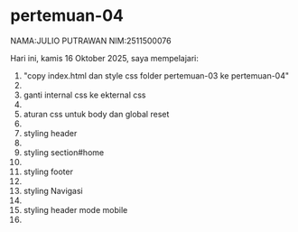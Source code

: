 # pertemuan-04

NAMA:JULIO PUTRAWAN
NIM:2511500076

Hari ini, kamis 16 Oktober 2025, saya mempelajari:
<ol>
<li>"copy index.html dan style css folder pertemuan-03 ke pertemuan-04"<li>
<li>ganti internal css ke ekternal css<li>
<li>aturan css untuk body dan global reset<li>
<li>styling header<li>
<li>styling section#home<li>
<li>styling footer<li>
<li>styling Navigasi<li>
<li>styling header mode mobile<li>
<ol>